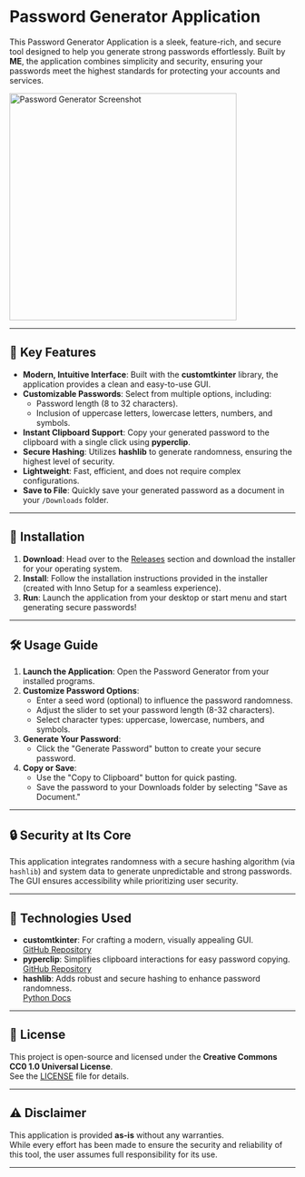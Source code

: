# Password Generator Application

This Password Generator Application is a sleek, feature-rich, and secure tool designed to help you generate strong passwords effortlessly. Built by **ME**, the application combines simplicity and security, ensuring your passwords meet the highest standards for protecting your accounts and services.


<img src="https://github.com/user-attachments/assets/d124afd1-09ea-4619-a9d3-f23c6b005d0f" alt="Password Generator Screenshot" width="400" />

---

## 🌟 Key Features

- **Modern, Intuitive Interface**: Built with the **customtkinter** library, the application provides a clean and easy-to-use GUI.
- **Customizable Passwords**: Select from multiple options, including:
  - Password length (8 to 32 characters).
  - Inclusion of uppercase letters, lowercase letters, numbers, and symbols.
- **Instant Clipboard Support**: Copy your generated password to the clipboard with a single click using **pyperclip**.
- **Secure Hashing**: Utilizes **hashlib** to generate randomness, ensuring the highest level of security.
- **Lightweight**: Fast, efficient, and does not require complex configurations.
- **Save to File**: Quickly save your generated password as a document in your `/Downloads` folder.

---

## 🚀 Installation

1. **Download**: Head over to the [Releases](https://github.com/ssam246/Password-Generator-Application/) section and download the installer for your operating system.
2. **Install**: Follow the installation instructions provided in the installer (created with Inno Setup for a seamless experience).
3. **Run**: Launch the application from your desktop or start menu and start generating secure passwords!

---

## 🛠️ Usage Guide

1. **Launch the Application**: Open the Password Generator from your installed programs.
2. **Customize Password Options**:
   - Enter a seed word (optional) to influence the password randomness.
   - Adjust the slider to set your password length (8-32 characters).
   - Select character types: uppercase, lowercase, numbers, and symbols.
3. **Generate Your Password**:
   - Click the "Generate Password" button to create your secure password.
4. **Copy or Save**:
   - Use the "Copy to Clipboard" button for quick pasting.
   - Save the password to your Downloads folder by selecting "Save as Document."

---

## 🔒 Security at Its Core

This application integrates randomness with a secure hashing algorithm (via `hashlib`) and system data to generate unpredictable and strong passwords. The GUI ensures accessibility while prioritizing user security.

---

## 🔗 Technologies Used

- **customtkinter**: For crafting a modern, visually appealing GUI.  
  [GitHub Repository](https://github.com/TomSchimansky/CustomTkinter)
- **pyperclip**: Simplifies clipboard interactions for easy password copying.  
  [GitHub Repository](https://github.com/asweigart/pyperclip)
- **hashlib**: Adds robust and secure hashing to enhance password randomness.  
  [Python Docs](https://docs.python.org/3/library/hashlib.html)

---

## 📜 License

This project is open-source and licensed under the **Creative Commons CC0 1.0 Universal License**.  
See the [LICENSE](LICENSE.md) file for details.

---

## ⚠️ Disclaimer

This application is provided **as-is** without any warranties.  
While every effort has been made to ensure the security and reliability of this tool, the user assumes full responsibility for its use.

---

